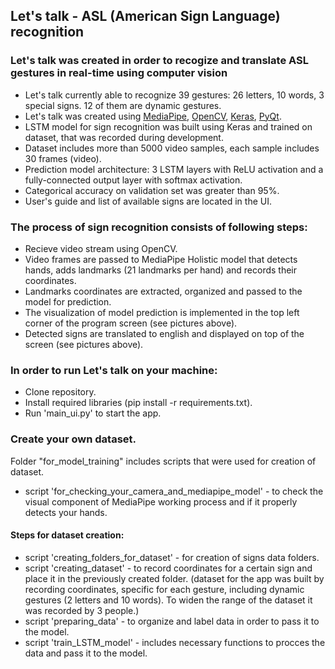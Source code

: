 ## Let's talk - ASL (American Sign Language) recognition

### Let's talk was created in order to recogize and translate ASL gestures in real-time using computer vision
- Let's talk currently able to recognize 39 gestures: 26 letters, 10 words, 3 special signs. 12 of them are dynamic gestures.
- Let's talk was created using [MediaPipe](https://github.com/google/mediapipe), [OpenCV](https://github.com/opencv/opencv), [Keras](https://github.com/keras-team/keras), [PyQt](https://github.com/qt).
- LSTM model for sign recognition was built using Keras and trained on dataset, that was recorded during development. 
- Dataset includes more than 5000 video samples, each sample includes 30 frames (video).
- Prediction model architecture: 3 LSTM layers with ReLU activation and a fully-connected output layer with softmax activation.
- Categorical accuracy on validation set was greater than 95%.
- User's guide and list of available signs are located in the UI.

### The process of sign recognition consists of following steps:
- Recieve video stream using OpenCV. 
- Video frames are passed to MediaPipe Holistic model that detects hands, adds landmarks (21 landmarks per hand) and records their coordinates.
- Landmarks coordinates are extracted, organized and passed to the model for prediction.
- The visualization of model prediction is implemented in the top left corner of the program screen (see pictures above). 
- Detected signs are translated to english and displayed on top of the screen (see pictures above). 

### In order to run Let's talk on your machine:
- Clone repository.
- Install required libraries (pip install -r requirements.txt).
- Run 'main_ui.py' to start the app.

### Create your own dataset.
Folder "for_model_training" includes scripts that were used for creation of dataset.
- script 'for_checking_your_camera_and_mediapipe_model' - to check the visual component of MediaPipe working process and if it properly detects your hands.
#### Steps for dataset creation:
- script 'creating_folders_for_dataset' - for creation of signs data folders.  
- script 'creating_dataset' - to record coordinates for a certain sign and place it in the previously created folder.
(dataset for the app was built by recording coordinates, specific for each gesture, including dynamic gestures (2 letters and 10 words). To widen the range of the dataset it was recorded by 3 people.)
- script 'preparing_data' - to organize and label data in order to pass it to the model.
- script 'train_LSTM_model' - includes necessary functions to procces the data and pass it to the model.


